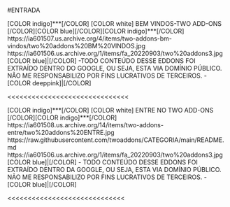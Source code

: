 #ENTRADA

<channels>
<channel>
<name>[COLOR indigo]***[/COLOR] [COLOR white] BEM VINDOS-TWO ADD-ONS [/COLOR][COLOR blue][/COLOR][COLOR indigo]***[/COLOR]</name>
<thumbnail>https://ia601507.us.archive.org/4/items/two-addons-bm-vindos/two%20addons%20BM%20VINDOS.jpg</thumbnail>
<fanart>https://ia601506.us.archive.org/1/items/fa_20220903/two%20addons3.jpg</fanart>
<info>
[COLOR blue]|[/COLOR] -TODO CONTEÚDO DESSE EDDONS FOI EXTRAÍDO DENTRO DO GOOGLE, OU SEJA, ESTA VIA DOMÍNIO PÚBLICO. NÃO ME RESPONSABILIZO POR FINS LUCRATIVOS DE TERCEIROS. - [COLOR deeppink]|[/COLOR]</info>
</channel>
</channels>

<<<<<<<<<<<<<<<<<<<<<<<<<<<<<<

<channels>
<channel>
<name>[COLOR indigo]***[/COLOR] [COLOR white] ENTRE NO TWO ADD-ONS [/COLOR][COLOR indigo]***[/COLOR]</name>
<thumbnail>https://ia601508.us.archive.org/14/items/two-addons-entre/two%20addons%20ENTRE.jpg</thumbnail>
<externallink>https://raw.githubusercontent.com/twoaddons/CATEGORIA/main/README.md</externallink>
<fanart>https://ia601506.us.archive.org/1/items/fa_20220903/two%20addons3.jpg</fanart>
<info>
[COLOR blue]|[/COLOR] - TODO CONTEÚDO DESSE EDDONS FOI EXTRAÍDO DENTRO DA GOOGLE, OU SEJA, ESTA VIA DOMÍNIO PÚBLICO. NÃO ME RESPONSABILIZO POR FINS LUCRATIVOS DE TERCEIROS. - [COLOR blue]|[/COLOR]</info>
</channel>
</channels>  
 
<<<<<<<<<<<<<<<<<<<<<<<<<<<<<

